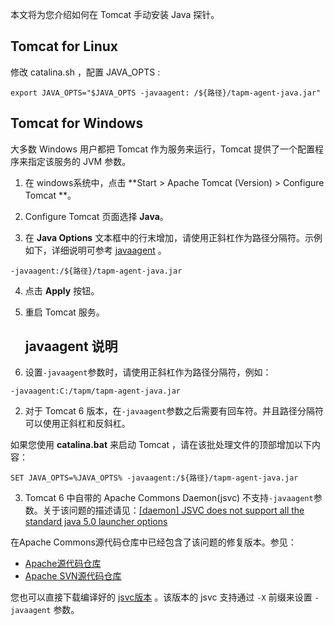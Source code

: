 本文将为您介绍如何在 Tomcat 手动安装 Java 探针。

## Tomcat for Linux

修改 catalina.sh ，配置  JAVA_OPTS  :

```
export JAVA_OPTS="$JAVA_OPTS -javaagent: /${路径}/tapm-agent-java.jar"
```

## Tomcat for Windows

大多数 Windows 用户都把 Tomcat 作为服务来运行，Tomcat 提供了一个配置程序来指定该服务的 JVM 参数。

1. 在 windows系统中，点击 **Start > Apache Tomcat (Version) > Configure Tomcat **。

2. Configure Tomcat 页面选择 **Java**。

3. 在 **Java Options** 文本框中的行末增加，请使用正斜杠作为路径分隔符。示例如下，详细说明可参考 [javaagent](#javaagent) 。

```shell
-javaagent:/${路径}/tapm-agent-java.jar
```

4. 点击 **Apply** 按钮。

5. 重启 Tomcat 服务。

   

   <span id="javaagent"></span>

   ## javaagent 说明

1. 设置`-javaagent`参数时，请使用正斜杠作为路径分隔符，例如：

```shell
-javaagent:C:/tapm/tapm-agent-java.jar
```

2. 对于 Tomcat 6 版本，在`-javaagent`参数之后需要有回车符。并且路径分隔符可以使用正斜杠和反斜杠。

如果您使用 **catalina.bat** 来启动 Tomcat ，请在该批处理文件的顶部增加以下内容：

 ```shell
 SET JAVA_OPTS=%JAVA_OPTS% -javaagent:/${路径}/tapm-agent-java.jar
 ```

3. Tomcat 6 中自带的 Apache Commons Daemon(jsvc) 不支持`-javaagent`参数。关于该问题的描述请见：[[daemon] JSVC does not support all the standard java 5.0 launcher options](http://issues.apache.org/jira/browse/DAEMON-84)

在Apache Commons源代码仓库中已经包含了该问题的修复版本。参见：

* [Apache源代码仓库](http://commons.apache.org/svninfo.html)
* [Apache SVN源代码仓库](http://svn.apache.org/repos/asf/commons/proper/daemon/)

您也可以直接下载编译好的 [jsvc版本](http://www.apache.org/dist/commons/daemon/binaries/) 。该版本的 jsvc 支持通过 `-X` 前缀来设置 `-javaagent` 参数。

